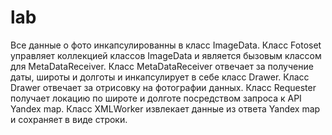 # lab
Все данные о фото инкапсулированны в класс ImageData.
Класс Fotoset управляет коллекцией классов ImageData и является бызовым классом для MetaDataReceiver.
Класс MetаDataReceiver отвечает за получение  даты, широты и долготы и инкапсулирует в себе класс Drawer.
Класс Drawer  отвечает за отрисовку на фотографии данных.
Класс Requester  получает локацию по широте и долготе посредством запроса к API Yandex map.
Класс XMLWorker извлекает данные из ответа Yandex map  и сохраняет в виде строки. 
